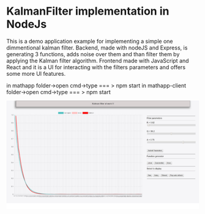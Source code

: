 # KalmanFilter implementation in NodeJs 
This is a demo application example for implementing a simple one dimmentional kalman filter.
Backend, made with nodeJS and Express, is generating 3 functions, adds noise over them and than filter them by applying the Kalman filter algorithm.
Frontend made with JavaScript and React and it is a UI for interacting with the filters parameters and offers some more UI features.

in mathapp folder->open cmd->type  === > npm start
in mathapp-client folder->open cmd->type  === > npm start


![alt text](https://github.com/CristiScarlat/KalmanFilter/blob/master/Kalman.jpg)
